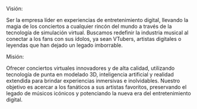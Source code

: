 Visión:

Ser la empresa líder en experiencias de entretenimiento digital, llevando la magia de los conciertos a cualquier rincón del mundo a través de la tecnología de simulación virtual. Buscamos redefinir la industria musical al conectar a los fans con sus ídolos, ya sean VTubers, artistas digitales o leyendas que han dejado un legado imborrable.

Misión:

Ofrecer conciertos virtuales innovadores y de alta calidad, utilizando tecnología de punta en modelado 3D, inteligencia artificial y realidad extendida para brindar experiencias inmersivas e inolvidables. Nuestro objetivo es acercar a los fanáticos a sus artistas favoritos, preservando el legado de músicos icónicos y potenciando la nueva era del entretenimiento digital.


